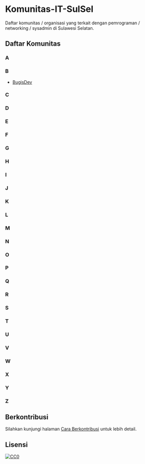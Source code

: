# Komunitas-IT-SulSel

Daftar komunitas / organisasi yang terkait dengan pemrograman / networking / sysadmin di Sulawesi Selatan.

## Daftar Komunitas

### A
### B
  - [BugisDev](https://bugisdev.com)
### C
### D
### E
### F
### G
### H
### I
### J
### K
### L
### M
### N
### O
### P
### Q
### R
### S
### T
### U
### V
### W
### X
### Y
### Z

## Berkontribusi
Silahkan kunjungi halaman [Cara Berkontribusi](CONTRIBUTING.md) untuk lebih detail.

## Lisensi

[![CC0](https://i.creativecommons.org/p/zero/1.0/88x31.png)](https://creativecommons.org/publicdomain/zero/1.0/)
